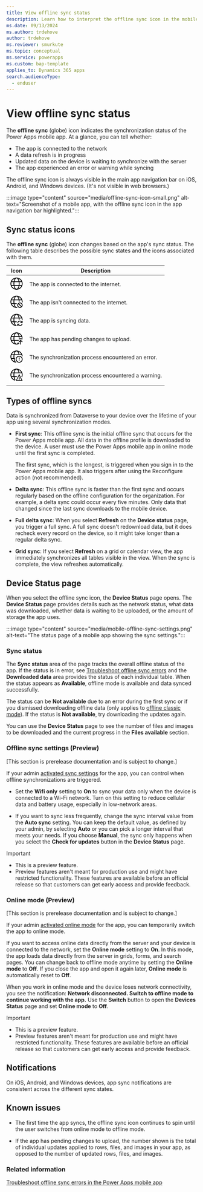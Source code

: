 ```yaml
---
title: View offline sync status
description: Learn how to interpret the offline sync icon in the mobile app navigation bar.
ms.date: 09/13/2024
ms.author: trdehove
author: trdehove
ms.reviewer: smurkute
ms.topic: conceptual
ms.service: powerapps
ms.custom: bap-template
applies_to: Dynamics 365 apps
search.audienceType: 
  - enduser
---
```


# View offline sync status

The  **offline sync** (globe) icon indicates the synchronization status of the Power Apps mobile app. At a glance, you can tell whether:

- The app is connected to the network
- A data refresh is in progress
- Updated data on the device is waiting to synchronize with the server 
- The app experienced an error or warning while syncing

The offline sync icon is always visible in the main app navigation bar on iOS, Android, and Windows devices. (It's not visible in web browsers.)

:::image type="content" source="media/offline-sync-icon-small.png" alt-text="Screenshot of a mobile app, with the offline sync icon in the app navigation bar highlighted.":::

## Sync status icons

The **offline sync** (globe) icon changes based on the app's sync status. The following table describes the possible sync states and the icons associated with them.

| Icon | Description |
|------|--------------|
| ![Icon showing that the app is connected to the internet.](media/connected.png "Icon showing that the app is connected to the internet.")| The app is connected to the internet. |
| ![Icon showing that the app isn't connected to the internet.](media/not-connected.png "Icon showing that the app isn't connected to the internet.") | The app isn't connected to the internet. |
| ![Icon showing that the app is syncing data.](media/synching.png "Icon showing that the app is syncing data.") | The app is syncing data. |
| ![Icon showing that the app has pending changes to upload.](media/upload-pending-changes.png "Icon showing that the app has pending changes to upload.") | The app has pending changes to upload. |
| ![Icon showing that the synchronization process encountered an error.](media/error.png "Icon showing that the synchronization process encountered an error.") | The synchronization process encountered an error. |
| ![Icon showing that the synchronization process encountered a warning.](media/warning.png "Icon showing that the synchronization process encountered a warning.") | The synchronization process encountered a warning. |

## Types of offline syncs

Data is synchronized from Dataverse to your device over the lifetime of your app using several synchronization modes.

- **First sync**: This offline sync is the initial offline sync that occurs for the Power Apps mobile app. All data in the offline profile is downloaded to the device. A user must use the Power Apps mobile app in online mode until the first sync is completed.

  The first sync, which is the longest, is triggered when you sign in to the Power Apps mobile app. It also triggers after using the Reconfigure action (not recommended).

- **Delta sync**: This offline sync is faster than the first sync and occurs regularly based on the offline configuration for the organization. For example, a delta sync could occur every five minutes. Only data that changed since the last sync downloads to the mobile device.

- **Full delta sync**: When you select **Refresh** on the **Device status** page, you trigger a full sync. A full sync doesn't redownload data, but it does recheck every record on the device, so it might take longer than a regular delta sync.

- **Grid sync**: If you select **Refresh** on a grid or calendar view, the app immediately synchronizes all tables visible in the view. When the sync is complete, the view refreshes automatically.

## Device Status page

When you select the offline sync icon, the **Device Status** page opens. The **Device Status** page provides details such as the network status, what data was downloaded, whether data is waiting to be uploaded, or the amount of storage the app uses.

:::image type="content" source="media/mobile-offline-sync-settings.png" alt-text="The status page of a mobile app showing the sync settings.":::

### Sync status 

The **Sync status** area of the page tracks the overall offline status of the app. If the status is in error, see [Troubleshoot offline sync errors](/troubleshoot/power-platform/power-apps/mobile-apps/mobile-offline-troubleshooting) and the **Downloaded data** area provides the status of each individual table. When the status appears as **Available**, offline mode is available and data synced successfully.  

The status can be **Not available** due to an error during the first sync or if you dismissed downloading offline data (only applies to [offline classic mode](work-in-offline-mode.md)). If the status is **Not available**, try downloading the updates again.

You can use the **Device Status** page to see the number of files and images to be downloaded and the current progress in the  **Files available** section.

### Offline sync settings (Preview)
[This section is prerelease documentation and is subject to change.]

If your admin [activated sync settings](setup-mobile-offline.md#define-sync-settings-on-mobile) for the app, you can control when offline synchronizations are triggered.

- Set the **Wifi only** setting to **On** to sync your data only when the device is connected to a Wi-Fi network. Turn on this setting to reduce cellular data and battery usage, especially in low-network areas.

- If you want to sync less frequently, change the sync interval value from the **Auto sync** setting. You can keep the default value, as defined by your admin, by selecting **Auto** or you can pick a longer interval that meets your needs. If you choose **Manual**, the sync only happens when you select the **Check for updates** button in the **Device Status** page.

> [!IMPORTANT]
>
> - This is a preview feature.
> - Preview features aren't meant for production use and might have restricted functionality. These features are available before an official release so that customers can get early access and provide feedback.


### Online mode (Preview)
[This section is prerelease documentation and is subject to change.]

If your admin [activated online mode](setup-mobile-offline.md) for the app, you can temporarily switch the app to online mode.    

If you want to access online data directly from the server and your device is connected to the network, set the **Online mode** setting to **On**. In this mode, the app loads data directly from the server in grids, forms, and search pages. You can change back to offline mode anytime by setting the **Online mode** to **Off**. If you close the app and open it again later, **Online mode** is automatically reset to **Off**. 

When you work in online mode and the device loses network connectivity, you see the notification: **Network disconnected. Switch to offline mode to continue working with the app.** Use the **Switch** button to open the **Devices Status** page and set **Online mode** to **Off**. 

> [!IMPORTANT]
>
> - This is a preview feature.
> - Preview features aren't meant for production use and might have restricted functionality. These features are available before an official release so that customers can get early access and provide feedback.

## Notifications

On iOS, Android, and Windows devices, app sync notifications are consistent across the different sync states.

## Known issues

- The first time the app syncs, the offline sync icon continues to spin until the user switches from online mode to offline mode. 

- If the app has pending changes to upload, the number shown is the total of individual updates applied to rows, files, and images in your app, as opposed to the number of updated rows, files, and images.     

### Related information
[Troubleshoot offline sync errors in the Power Apps mobile app](/troubleshoot/power-platform/power-apps/mobile-apps/mobile-offline-troubleshooting)
